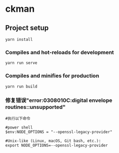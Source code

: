 # ckman

## Project setup

```yarn
yarn install
```

### Compiles and hot-reloads for development

```yarn
yarn run serve
```

### Compiles and minifies for production

```yarn
yarn run build
```

### 修复错误"error:0308010C:digital envelope routines::unsupported"
```
#执行以下命令

#power shell
$env:NODE_OPTIONS = "--openssl-legacy-provider"

#Unix-like (Linux, macOS, Git bash, etc.):
export NODE_OPTIONS=--openssl-legacy-provider
```